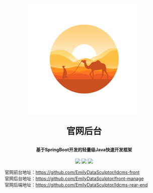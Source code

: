 <p align="center">
	<img alt="logo" src="https://github.com/EmilyDataSculptor/ldcms-front/blob/main/public/indexLogo2.png" style=" weight: 350px; height: 350px ">
</p>
<h1 align="center" style="margin: 30px 0 30px; font-weight: bold;">官网后台</h1>
<h4 align="center">基于SpringBoot开发的轻量级Java快速开发框架</h4>
<p align="center">
	<a href="https://gitee.com/y_project/RuoYi/stargazers"><img src="https://gitee.com/y_project/RuoYi/badge/star.svg?theme=gvp"></a>
	<a href="https://gitee.com/y_project/RuoYi"><img src="https://img.shields.io/badge/RuoYi-v4.7.9-brightgreen.svg"></a>
	<a href="https://gitee.com/y_project/RuoYi/blob/master/LICENSE"><img src="https://img.shields.io/github/license/mashape/apistatus.svg"></a>
</p>



官网前台地址：https://github.com/EmilyDataSculptor/ldcms-front                
官网后台地址：https://github.com/EmilyDataSculptor/front-manage            
官网后端地址：https://github.com/EmilyDataSculptor/ldcms-rear-end      
